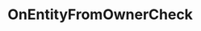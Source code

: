 <Badge type="danger" text="Carbon Compatible"/><Badge type="warning" text="Oxide Compatible"/>
# OnEntityFromOwnerCheck
```csharp

```
